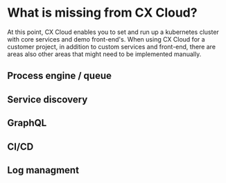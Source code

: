 # What is missing from CX Cloud?

At this point, CX Cloud enables you to set and run up a kubernetes cluster with core services and demo front-end's. When using CX Cloud for a customer project, in addition to custom services and front-end, there are areas also other areas that might need to be implemented manually. 

## Process engine / queue

## Service discovery

## GraphQL

## CI/CD

## Log managment
